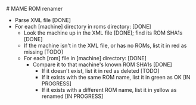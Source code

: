 # MAME ROM renamer

* Parse XML file [DONE]
* For each [machine] directory in roms directory: [DONE]
	* Look the machine up in the XML file [DONE]; find its ROM SHA1s [DONE]
	* If the machine isn't in the XML file, or has no ROMs, list it in red as missing [TODO]
	* For each [rom] file in [machine] directory: [DONE]
		* Compare it to that machine's known ROM SHA1s [DONE]
			* If it doesn't exist, list it in red as deleted [TODO]
			* If it exists with the same ROM name, list it in green as OK [IN PROGRESS]
			* If it exists with a different ROM name, list it in yellow as renamed [IN PROGRESS]